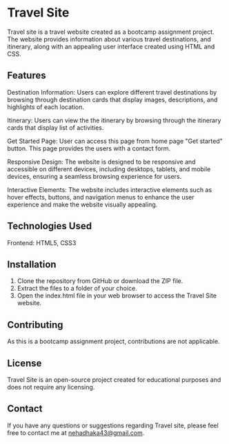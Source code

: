 # Travel Site

Travel site is a travel website created as a bootcamp assignment project. The website provides information about various travel destinations, and itinerary, along with an appealing user interface created using HTML and CSS.

## Features
Destination Information: Users can explore different travel destinations by browsing through destination cards that display images, descriptions, and highlights of each location.

Itinerary: Users can view the the itinerary by browsing through the itinerary cards that display list of activities.

Get Started Page: User can access this page from home page "Get started" button. This page provides the users with a contact form. 

Responsive Design: The website is designed to be responsive and accessible on different devices, including desktops, tablets, and mobile devices, ensuring a seamless browsing experience for users.

Interactive Elements: The website includes interactive elements such as hover effects, buttons, and navigation menus to enhance the user experience and make the website visually appealing.


## Technologies Used
Frontend: HTML5, CSS3

## Installation
1. Clone the repository from GitHub or download the ZIP file.
2. Extract the files to a folder of your choice.
3. Open the index.html file in your web browser to access the Travel Site website.

## Contributing
As this is a bootcamp assignment project, contributions are not applicable.

## License
Travel Site is an open-source project created for educational purposes and does not require any licensing.

## Contact
If you have any questions or suggestions regarding Travel site, please feel free to contact me at nehadhaka43@gmail.com.
